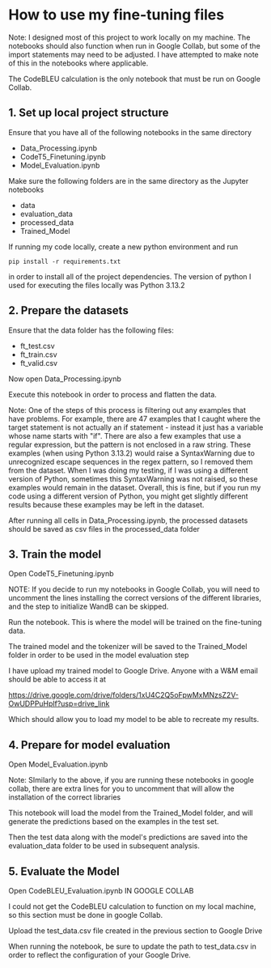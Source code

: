 # How to use my fine-tuning files

Note: I designed most of this project to work locally on my machine. The notebooks should also function when run in Google Collab, but some of the import statements may need to be adjusted. I have attempted to make note of this in the notebooks where applicable.

The CodeBLEU calculation is the only notebook that must be run on Google Collab.

## 1. Set up local project structure

Ensure that you have all of the following notebooks in the same directory

- Data_Processing.ipynb
- CodeT5_Finetuning.ipynb
- Model_Evaluation.ipynb

Make sure the following folders are in the same directory as the Jupyter notebooks

- data
- evaluation_data
- processed_data
- Trained_Model

If running my code locally, create a new python environment and run

``` pip install -r requirements.txt ```

in order to install all of the project dependencies. The version of python I used for executing the files locally was Python 3.13.2

## 2. Prepare the datasets

Ensure that the data folder has the following files:

- ft_test.csv
- ft_train.csv
- ft_valid.csv

Now open Data_Processing.ipynb

Execute this notebook in order to process and flatten the data. 

Note: One of the steps of this process is filtering out any examples that have problems. For example, there are 47 examples that I caught where the target statement is not actually an if statement - instead it just has a variable whose name starts with "if". There are also a few examples that use a regular expression, but the pattern is not enclosed in a raw string. These examples (when using Python 3.13.2) would raise a SyntaxWarning due to unrecognized escape sequences in the regex pattern, so I removed them from the dataset. When I was doing my testing, if I was using a different version of Python, sometimes this SyntaxWarning was not raised, so these examples would remain in the dataset. Overall, this is fine, but if you run my code using a different version of Python, you might get slightly different results because these examples may be left in the dataset.

After running all cells in Data_Processing.ipynb, the processed datasets should be saved as csv files in the processed_data folder

## 3. Train the model

Open CodeT5_Finetuning.ipynb

NOTE: If you decide to run my notebooks in Google Collab, you will need to uncomment the lines installing the correct versions of the different libraries, and the step to initialize WandB can be skipped.

Run the notebook. This is where the model will be trained on the fine-tuning data. 

The trained model and the tokenizer will be saved to the Trained_Model folder in order to be used in the model evaluation step

I have upload my trained model to Google Drive. Anyone with a W&M email should be able to access it at 

https://drive.google.com/drive/folders/1xU4C2Q5oFpwMxMNzsZ2V-OwUDPPuHplf?usp=drive_link

Which should allow you to load my model to be able to recreate my results.

## 4. Prepare for model evaluation

Open Model_Evaluation.ipynb

Note: SImilarly to the above, if you are running these notebooks in google collab, there are extra lines for you to uncomment that will allow the installation of the correct libraries

This notebook will load the model from the Trained_Model folder, and will generate the predictions based on the examples in the test set. 

Then the test data along with the model's predictions are saved into the evaluation_data folder to be used in subsequent analysis.

## 5. Evaluate the Model

Open CodeBLEU_Evaluation.ipynb IN GOOGLE COLLAB

I could not get the CodeBLEU calculation to function on my local machine, so this section must be done in google Collab.

Upload the test_data.csv file created in the previous section to Google Drive

When running the notebook, be sure to update the path to test_data.csv in order to reflect the configuration of your Google Drive.